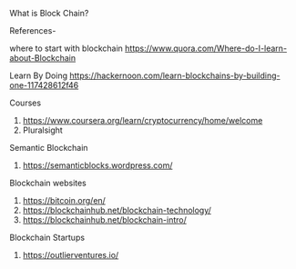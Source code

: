 What is Block Chain?



References-

where to start with blockchain
https://www.quora.com/Where-do-I-learn-about-Blockchain


Learn By Doing
https://hackernoon.com/learn-blockchains-by-building-one-117428612f46


Courses
1. https://www.coursera.org/learn/cryptocurrency/home/welcome
2. Pluralsight



Semantic Blockchain
1. https://semanticblocks.wordpress.com/



Blockchain websites
1. https://bitcoin.org/en/
2. https://blockchainhub.net/blockchain-technology/
3. https://blockchainhub.net/blockchain-intro/


Blockchain Startups
1. https://outlierventures.io/

